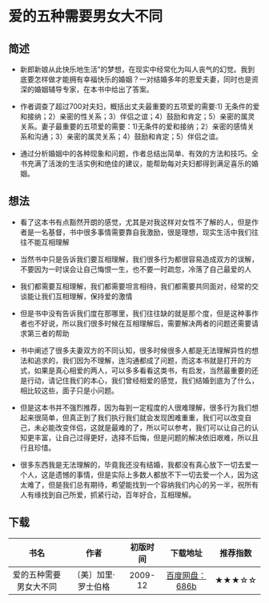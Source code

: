 <!--
 * @Description: 爱的五种需要男女大不同
 * @Date: 2020-01-22 10:48:30
 * @LastEditors  : 关耳听风
 * @LastEditTime : 2020-01-22 11:13:11
 -->

# 爱的五种需要男女大不同

## 简述

* 新郎新娘从此快乐地生活”的梦想，在现实中经常化为叫人丧气的幻觉。我到底要怎样做才能拥有幸福快乐的婚姻？一对结婚多年的恩爱夫妻，同时也是资深的婚姻辅导专家，在本书中给出了答案。

* 作者调查了超过700对夫妇，概括出丈夫最重要的五项爱的需要:1) 无条件的爱和接纳；2）亲密的性关系；3）伴侣之谊；4）鼓励和肯定；5）亲密的属灵关系。妻子最重要的五项爱的需要：1)无条件的爱和接纳；2）亲密的感情关系和沟通；3）亲密的属灵关系；4）鼓励和肯定；5）伴侣之谊。

* 通过分析婚姻中的各种现象和问题，作者总结出简单、有效的方法和技巧。全书充满了活泼的生活实例和绝佳的建议，能帮助每对夫妇都得到满足喜乐的婚姻。

## 想法

* 看了这本书有点豁然开朗的感觉，尤其是对我这样对女性不了解的人，但是作者是一名基督，书中很多事情需要靠自我激励，很是理想，现实生活中我们往往不能互相理解

* 当然书中只是告诉我们要互相理解，我们很多行为都很容易造成双方的误解，不要因为一时误会让自己悔恨一生，也不要一时疏忽，冷落了自己最爱的人

* 我们都需要互相理解，我们都需要坦言相待，我们都需要共同面对，经常的交谈能让我们互相理解，保持爱的激情

* 但是书中没有告诉我们度在那哪里，我们往往缺的就是那个度，但是这种事作者也不好说，所以我们很多时候在互相理解后，需要解决两者的问题还需要请求第三者的帮助

* 书中阐述了很多夫妻双方的不同认知，很多时候很多人都是无法理解异性的想法和追求的，我们因为不理解，连沟通都成了问题，而这本书就是打开的方式，如果是真心相爱的两人，可以多多看看这类书，有启发，当然最重要的还是行动，请记住我们的本心，我们曾经相爱的感觉，我们结婚到底为了什么，相比较这些，面子只是小问题。

* 但是这本书并不强烈推荐，因为每到一定程度的人很难理解，很多行为我们想起来很简单，但真正到了我们执行我们就会发现困难重重，我们可以改变自己，未必能改变伴侣，这就是最难的了，所以可以参考，我们可以让自己的认知更丰富，让自己过得更好，选择不后悔，但是问题的解决依旧艰难，所以且行且珍惜。

* 很多东西我是无法理解的，毕竟我还没有结婚，我都没有真心放下一切去爱一个人，这是遗憾的事情，但是实际上多数人都放不下一切去爱一个人，因为这太难了，但是我们总有期待，希望能找到一个容纳我们内心的另一半，祝所有人有缘找到自己所爱，抓紧行动，百年好合，互相理解。

## 下载

|书名|作者|初版时间|下载地址|推荐指数|
|:--:|:--:|:--:|:--:|:--:|
|爱的五种需要男女大不同|〔美〕加里·罗士伯格|2009-12|[百度网盘：686b](https://pan.baidu.com/s/1D9cPmJ8gvVc8RROPPj9oTg)|★★★☆☆|
